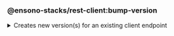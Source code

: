 ### @ensono-stacks/rest-client:bump-version

<details>
<summary>Creates new version(s) for an existing client endpoint</summary>
This plugin reads any existing endpoints and creates a new directory for the specified new version with the files contained within the previous version.

## Prerequisites

This generator requires a _client-endpoint_ project to be available.

## Usage

```bash
nx @ensono-stacks/rest-client:bump-version --name client-endpoint --directory libs --endpointVersion 2
```

### Command line arguments

The following command line arguments are available:

| Option            | Description                                                                                   | Type   | Accepted Values | Default | Required |
| ----------------- | --------------------------------------------------------------------------------------------- | ------ | --------------- | ------- | -------- |
| --name            | The endpoint name you want to bump                                                            | string |                 |         | true     |
| --directory       | Subdirectory inside libs/ where the generated endpoint is placed                              | string |                 |         |          |
| --endpointVersion | The version you want to bump your endpoint. Omitting this value will bump latest version + 1. | number |                 |         |          |

### Generator Output

```text title="Generated files"

└── client-endpoint
    └── v2
        ├── README.md
            └── src
                ├── index.ts
                └── index.test.ts
                └── index.types.ts
            ├── tsconfig.json
            ├── tsconfig.lib.json
            ├── project.json
            ├── .eslintrc.json
            ├── jest.config.ts
            └── tsconfig.spec.json
```

```text title="Modified files"
└── root
    └── tsconfig.base.json
```

```text title="Updated file structure after new files are generated"

└── client-endpoint
    └── v1
        ├── README.md
            └── src
                ├── index.ts
                └── index.test.ts
                └── index.types.ts
            ├── tsconfig.json
            ├── tsconfig.lib.json
            ├── project.json
            ├── .eslintrc.json
            ├── jest.config.ts
            └── tsconfig.spec.json
    └── v2
        ├── README.md
            └── src
                ├── index.ts
                └── index.test.ts
                └── index.types.ts
            ├── tsconfig.json
            ├── tsconfig.lib.json
            ├── project.json
            ├── .eslintrc.json
            ├── jest.config.ts
            └── tsconfig.spec.json
```

</details>
